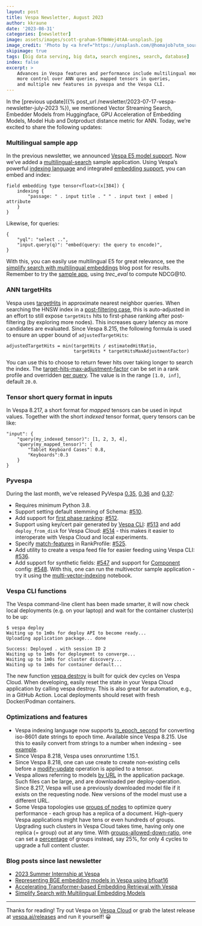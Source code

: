 ```yaml
---
layout: post
title: Vespa Newsletter, August 2023
author: kkraune
date: '2023-08-31'
categories: [newsletter]
image: assets/images/scott-graham-5fNmWej4tAA-unsplash.jpg
image_credit: 'Photo by <a href="https://unsplash.com/@homajob?utm_source=unsplash&utm_medium=referral&utm_content=creditCopyText">Scott Graham</a> on <a href="https://unsplash.com/photos/5fNmWej4tAA?utm_source=unsplash&utm_medium=referral&utm_content=creditCopyText">Unsplash</a>'
skipimage: true
tags: [big data serving, big data, search engines, search, database]
index: false
excerpt: >
    Advances in Vespa features and performance include multilingual models,
    more control over ANN queries, mapped tensors in queries,
    and multiple new features in pyvespa and the Vespa CLI.
---
```


In the [previous update]({% post_url /newsletter/2023-07-17-vespa-newsletter-july-2023 %}),
we mentioned Vector Streaming Search, Embedder Models from Huggingface,
GPU Acceleration of Embedding Models, Model Hub and Dotproduct distance metric for ANN.
Today, we’re excited to share the following updates:


### Multilingual sample app
In the previous newsletter, we announced [Vespa E5 model support](https://cloud.vespa.ai/en/model-hub).
Now we’ve added a [multilingual-search](https://github.com/vespa-engine/sample-apps/tree/master/multilingual-search) sample application.
Using Vespa’s powerful [indexing language](https://docs.vespa.ai/en/reference/advanced-indexing-language.html)
and integrated [embedding support](https://docs.vespa.ai/en/embedding.html), you can embed and index:

    field embedding type tensor<float>(x[384]) {
        indexing {
            "passage: " . input title . " " . input text | embed | attribute
        }
    }

Likewise, for queries:

    {
        "yql": "select ..",
        "input.query(q)": "embed(query: the query to encode)",
    }

With this, you can easily use multilingual E5 for great relevance,
see the [simplify search with multilingual embeddings](https://blog.vespa.ai/simplify-search-with-multilingual-embeddings/)
blog post for results.
Remember to try the [sample app](https://github.com/vespa-engine/sample-apps/tree/master/multilingual-search),
using _trec_eval_ to compute NDCG@10.


### ANN targetHits
Vespa uses [targetHits](https://docs.vespa.ai/en/approximate-nn-hnsw.html#nearest-neighbor-search-considerations)
in approximate nearest neighbor queries.
When searching the HNSW index in a [post-filtering case](https://blog.vespa.ai/constrained-approximate-nearest-neighbor-search/#post-filtering-strategy),
this is auto-adjusted in an effort to still expose `targetHits` hits to first-phase ranking after post-filtering
(by exploring more nodes).
This increases query latency as more candidates are evaluated.
Since Vespa 8.215, the following formula is used to ensure an upper bound of `adjustedTargetHits`:

    adjustedTargetHits = min(targetHits / estimatedHitRatio,
                             targetHits * targetHitsMaxAdjustmentFactor)

You can use this to choose to return fewer hits over taking longer to search the index.
The [target-hits-max-adjustment-factor](https://docs.vespa.ai/en/reference/schema-reference.html#target-hits-max-adjustment-factor)
can be set in a rank profile and overridden
[per query](https://docs.vespa.ai/en/reference/query-api-reference.html#ranking.matching.targetHitsMaxAdjustmentFactor).
The value is in the range `[1.0, inf]`, default `20.0`.


### Tensor short query format in inputs
In Vespa 8.217, a short format for _mapped_ tensors can be used in input values.
Together with the short _indexed_ tensor format, query tensors can be like:

    "input": {
        "query(my_indexed_tensor)": [1, 2, 3, 4],
        "query(my_mapped_tensor)": {
            "Tablet Keyboard Cases": 0.8,
            "Keyboards":0.3
        }
    }


### Pyvespa
During the last month, we’ve released PyVespa
[0.35](https://github.com/vespa-engine/pyvespa/releases/tag/v0.35.0),
[0.36](https://github.com/vespa-engine/pyvespa/releases/tag/v0.36.0) and
[0.37](https://github.com/vespa-engine/pyvespa/releases/tag/v0.37.0):

* Requires minimum Python 3.8.
* Support setting default stemming of Schema: [#510](https://github.com/vespa-engine/pyvespa/pull/510).
* Add support for [first phase ranking](https://docs.vespa.ai/en/phased-ranking.html):
  [#512](https://github.com/vespa-engine/pyvespa/pull/512).
* Support using key/cert pair generated by [Vespa CLI](https://docs.vespa.ai/en/vespa-cli.html):
  [#513](https://github.com/vespa-engine/pyvespa/pull/513)
  and add `deploy_from_disk` for Vespa Cloud: [#514](https://github.com/vespa-engine/pyvespa/pull/514) -
  this makes it easier to interoperate with Vespa Cloud and local experiments.
* Specify [match-features](https://docs.vespa.ai/en/reference/schema-reference.html#match-features) in RankProfile:
  [#525](https://github.com/vespa-engine/pyvespa/pull/525).
* Add utility to create a vespa feed file for easier feeding using Vespa CLI:
  [#536](https://github.com/vespa-engine/pyvespa/pull/536).
* Add support for synthetic fields: [#547](https://github.com/vespa-engine/pyvespa/pull/536)
  and support for [Component](https://docs.vespa.ai/en/reference/component-reference.html) config:
  [#548](https://github.com/vespa-engine/pyvespa/pull/510).
  With this, one can run the multivector sample application -
  try it using the [multi-vector-indexing](https://pyvespa.readthedocs.io/en/latest/examples/multi-vector-indexing.html) notebook.


### Vespa CLI functions
The Vespa command-line client has been made smarter,
it will now check local deployments (e.g. on your laptop) and wait for the container cluster(s) to be up:

    $ vespa deploy
    Waiting up to 1m0s for deploy API to become ready...
    Uploading application package... done
    
    Success: Deployed . with session ID 2
    Waiting up to 1m0s for deployment to converge...
    Waiting up to 1m0s for cluster discovery...
    Waiting up to 1m0s for container default...

The new function [vespa destroy](https://docs.vespa.ai/en/reference/vespa-cli/vespa_destroy.html)
is built for quick dev cycles on Vespa Cloud.
When developing, easily reset the state in your Vespa Cloud application by calling vespa destroy.
This is also great for automation, e.g., in a GitHub Action.
Local deployments should reset with fresh Docker/Podman containers.


### Optimizations and features
* Vespa indexing language now supports [to_epoch_second](https://docs.vespa.ai/en/reference/indexing-language-reference.html#to_epoch_second)
  for converting iso-8601 date strings to epoch time.
  Available since Vespa 8.215.
  Use this to easily convert from strings to a number when indexing -
  see [example](https://docs.vespa.ai/en/indexing.html#date-indexing).
* Since Vespa 8.218, Vespa uses onnxruntime 1.15.1.
* Since Vespa 8.218, one can use create to create non-existing cells before a
  [modify-update](https://docs.vespa.ai/en/reference/document-json-format.html#tensor-modify) operation is applied to a tensor.
* Vespa allows referring to models [by URL](https://docs.vespa.ai/en/application-packages.html#file-distribution) in the application package.
  Such files can be large, and are downloaded per deploy-operation.
  Since 8.217, Vespa will use a previously downloaded model file if it exists on the requesting node.
  New versions of the model must use a different URL.
* Some Vespa topologies use [groups of nodes](https://cloud.vespa.ai/en/topology) to optimize query performance -
  each group has a replica of a document.
  High-query Vespa applications might have tens or even hundreds of groups.
  Upgrading such clusters in Vespa Cloud takes time, having only one replica (= group) out at any time.
  With [groups-allowed-down-ratio](https://docs.vespa.ai/en/reference/services-content.html#groups-allowed-down-ratio),
  one can set a <span style="text-decoration: underline">percentage</span> of groups instead,
  say 25%, for only 4 cycles to upgrade a full content cluster.


### Blog posts since last newsletter
* [2023 Summer Internship at Vespa](https://blog.vespa.ai/summer-internship-2023/)
* [Representing BGE embedding models in Vespa using bfloat16](https://blog.vespa.ai/bge-embedding-models-in-vespa-using-bfloat16/)
* [Accelerating Transformer-based Embedding Retrieval with Vespa](https://blog.vespa.ai/accelerating-transformer-based-embedding-retrieval-with-vespa/)
* [Simplify Search with Multilingual Embedding Models](https://blog.vespa.ai/simplify-search-with-multilingual-embeddings/)

----

Thanks for reading! Try out Vespa on [Vespa Cloud](https://cloud.vespa.ai/)
or grab the latest release at [vespa.ai/releases](https://vespa.ai/releases) and run it yourself! &#x1F600;
